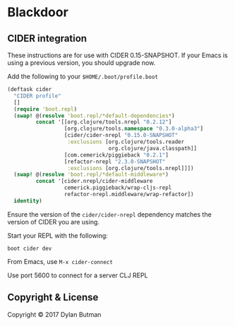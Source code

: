 # Blackdoor

## CIDER integration

These instructions are for use with CIDER 0.15-SNAPSHOT. If your
Emacs is using a previous version, you should upgrade now.

Add the following to your `$HOME/.boot/profile.boot`

```clojure
(deftask cider
  "CIDER profile"
  []
  (require 'boot.repl)
  (swap! @(resolve 'boot.repl/*default-dependencies*)
         concat '[[org.clojure/tools.nrepl "0.2.12"]
                  [org.clojure/tools.namespace "0.3.0-alpha3"]
                  [cider/cider-nrepl "0.15.0-SNAPSHOT"
                   :exclusions [org.clojure/tools.reader
                                org.clojure/java.classpath]]
                  [com.cemerick/piggieback "0.2.1"]
                  [refactor-nrepl "2.3.0-SNAPSHOT"
                   :exclusions [org.clojure/tools.nrepl]]])
  (swap! @(resolve 'boot.repl/*default-middleware*)
         concat '[cider.nrepl/cider-middleware
                  cemerick.piggieback/wrap-cljs-repl
                  refactor-nrepl.middleware/wrap-refactor])
  identity)
```

Ensure the version of the `cider/cider-nrepl` dependency matches the version of CIDER you are using.

Start your REPL with the following:

```
boot cider dev
```

From Emacs, use `M-x cider-connect`

Use port 5600 to connect for a server CLJ REPL

## Copyright & License

Copyright © 2017 Dylan Butman
